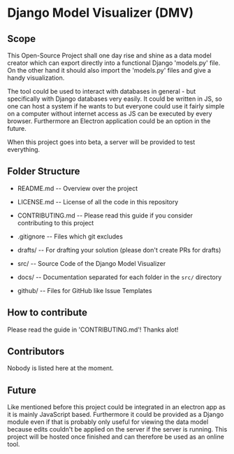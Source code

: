 # Django Model Visualizer (DMV)

## Scope

This Open-Source Project shall one day rise and shine as a data model creator
which can export directly into a functional Django 'models.py' file. On the
other hand it should also import the 'models.py' files and give a handy
visualization.

The tool could be used to interact with databases in general - but specifically
with Django databases very easily. It could be written in JS, so one can host
a system if he wants to but everyone could use it fairly simple on a computer
without internet access as JS can be executed by every browser. Furthermore an
Electron application could be an option in the future.

When this project goes into beta, a server will be provided to test everything.

## Folder Structure

- README.md -- Overview over the project
- LICENSE.md -- License of all the code in this repository
- CONTRIBUTING.md -- Please read this guide if you consider contributing to this project
- .gitignore -- Files which git excludes

- drafts/ -- For drafting your solution (please don't create PRs for drafts)
- src/ -- Source Code of the Django Model Visualizer
- docs/ -- Documentation separated for each folder in the `src/` directory
- github/ -- Files for GitHub like Issue Templates

## How to contribute

Please read the guide in 'CONTRIBUTING.md'! Thanks alot!

## Contributors

Nobody is listed here at the moment.

## Future

Like mentioned before this project could be integrated in an electron app as it
is mainly JavaScript based. Furthermore it could be provided as a Django module
even if that is probably only useful for viewing the data model because edits
couldn't be applied on the server if the server is running. This project will
be hosted once finished and can therefore be used as an online tool.
